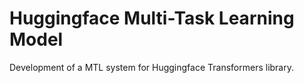 # Huggingface Multi-Task Learning Model

Development of a MTL system for Huggingface Transformers library.